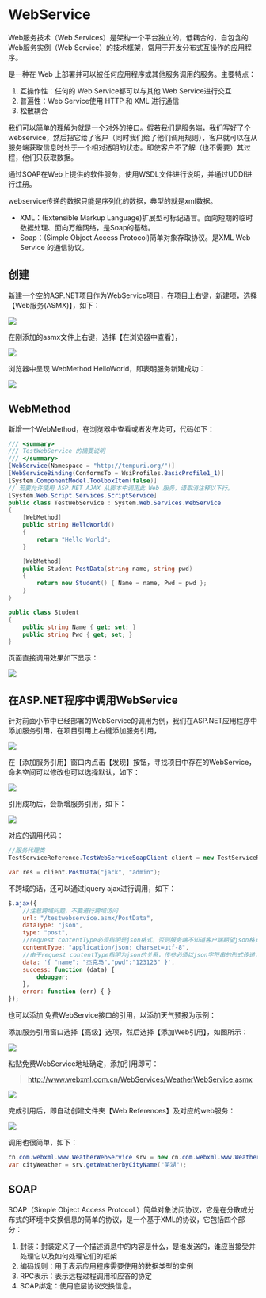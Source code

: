 
# WebService
Web服务技术（Web Services）是架构一个平台独立的，低耦合的，自包含的Web服务实例（Web Service）的技术框架，常用于开发分布式互操作的应用程序。

是一种在 Web 上部署并可以被任何应用程序或其他服务调用的服务。主要特点：
1. 互操作性：任何的 Web Service都可以与其他 Web Service进行交互
2. 普遍性：Web Service使用 HTTP 和 XML 进行通信
3. 松散耦合

我们可以简单的理解为就是一个对外的接口。假若我们是服务端，我们写好了个webservice，然后把它给了客户（同时我们给了他们调用规则），客户就可以在从服务端获取信息时处于一个相对透明的状态。即使客户不了解（也不需要）其过程，他们只获取数据。

通过SOAP在Web上提供的软件服务，使用WSDL文件进行说明，并通过UDDI进行注册。

webservice传递的数据只能是序列化的数据，典型的就是xml数据。

* XML：(Extensible Markup Language)扩展型可标记语言。面向短期的临时数据处理、面向万维网络，是Soap的基础。
* Soap：(Simple Object Access Protocol)简单对象存取协议。是XML Web Service 的通信协议。

## 创建

新建一个空的ASP.NET项目作为WebService项目，在项目上右键，新建项，选择【Web服务(ASMX)】，如下：

![](..\assets\SOA\webservice_create1.png)

在刚添加的asmx文件上右键，选择【在浏览器中查看】，

![](..\assets\SOA\webservice_create2.png)

浏览器中呈现 WebMethod HelloWorld，即表明服务新建成功：

![](..\assets\SOA\webservice_create3.png)

## WebMethod

新增一个WebMethod，在浏览器中查看或者发布均可，代码如下：
```cs
/// <summary>
/// TestWebService 的摘要说明
/// </summary>
[WebService(Namespace = "http://tempuri.org/")]
[WebServiceBinding(ConformsTo = WsiProfiles.BasicProfile1_1)]
[System.ComponentModel.ToolboxItem(false)]
// 若要允许使用 ASP.NET AJAX 从脚本中调用此 Web 服务，请取消注释以下行。 
[System.Web.Script.Services.ScriptService]
public class TestWebService : System.Web.Services.WebService
{
    [WebMethod]
    public string HelloWorld()
    {
        return "Hello World";
    }

    [WebMethod]
    public Student PostData(string name, string pwd)
    {
        return new Student() { Name = name, Pwd = pwd };
    }
}

public class Student
{
    public string Name { get; set; }
    public string Pwd { get; set; }
}
```

页面直接调用效果如下显示：

![](..\assets\SOA\webservice_webmethod.gif)

## 在ASP.NET程序中调用WebService

针对前面小节中已经部署的WebService的调用为例，我们在ASP.NET应用程序中添加服务引用，在项目引用上右键添加服务引用，

![](..\assets\SOA\webservice_client1.png)

在【添加服务引用】窗口内点击【发现】按钮，寻找项目中存在的WebService，命名空间可以修改也可以选择默认，如下：

![](..\assets\SOA\webservice_client2.png)

引用成功后，会新增服务引用，如下：

![](..\assets\SOA\webservice_client3.png)

对应的调用代码：
```cs
//服务代理类
TestServiceReference.TestWebServiceSoapClient client = new TestServiceReference.TestWebServiceSoapClient();

var res = client.PostData("jack", "admin");
```

不跨域的话，还可以通过jquery ajax进行调用，如下：
```js
$.ajax({
    //注意跨域问题，不要进行跨域访问
    url: "/testwebservice.asmx/PostData",
    dataType: "json",
    type: "post",
    //request contentType必须指明是json格式，否则服务端不知道客户端期望json格式
    contentType: "application/json; charset=utf-8",
    //由于request contentType指明为json的关系，传参必须以json字符串的形式传递，而不是通常所写的js对象
    data: '{ "name": "杰克马","pwd":"123123" }',
    success: function (data) {
        debugger;
    },
    error: function (err) { }
});
```

也可以添加 免费WebService接口的引用，以添加天气预报为示例：

添加服务引用窗口选择【高级】选项，然后选择【添加Web引用】，如图所示：

![](..\assets\SOA\webservice_web_client1.png)

粘贴免费WebService地址确定，添加引用即可：

> http://www.webxml.com.cn/WebServices/WeatherWebService.asmx

![](..\assets\SOA\webservice_web_client2.png)

完成引用后，即自动创建文件夹【Web References】及对应的web服务：

![](..\assets\SOA\webservice_web_client3.png)

调用也很简单，如下：
```cs
cn.com.webxml.www.WeatherWebService srv = new cn.com.webxml.www.WeatherWebService();
var cityWeather = srv.getWeatherbyCityName("芜湖");
```

## SOAP
SOAP（Simple Object Access Protocol ）简单对象访问协议，它是在分散或分布式的环境中交换信息的简单的协议，是一个基于XML的协议，它包括四个部分：

1. 封装：封装定义了一个描述消息中的内容是什么，是谁发送的，谁应当接受并处理它以及如何处理它们的框架
2. 编码规则：用于表示应用程序需要使用的数据类型的实例
3. RPC表示：表示远程过程调用和应答的协定
4. SOAP绑定：使用底层协议交换信息。

